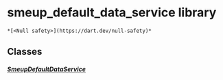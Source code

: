 


# smeup_default_data_service library






    *[<Null safety>](https://dart.dev/null-safety)*





## Classes

##### [SmeupDefaultDataService](../smeup_services_smeup_default_data_service/SmeupDefaultDataService-class.md)



 















